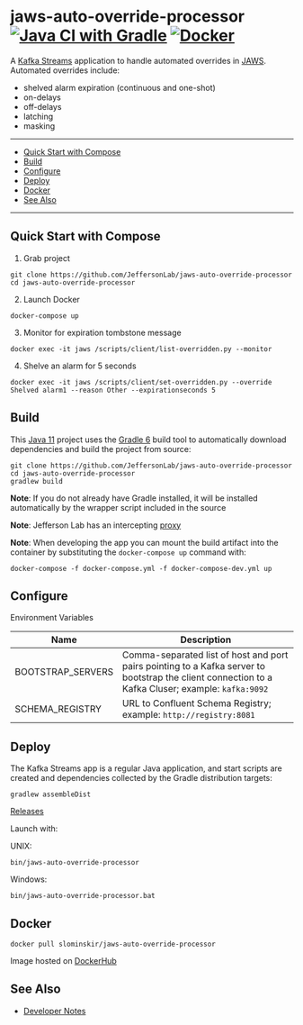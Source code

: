 # jaws-auto-override-processor [![Java CI with Gradle](https://github.com/JeffersonLab/jaws-auto-override-processor/workflows/Java%20CI%20with%20Gradle/badge.svg)](https://github.com/JeffersonLab/jaws-auto-override-processor/actions?query=workflow%3A%22Java+CI+with+Gradle%22) [![Docker](https://img.shields.io/docker/v/slominskir/jaws-auto-override-processor?sort=semver&label=DockerHub)](https://hub.docker.com/r/slominskir/jaws-auto-override-processor)
A [Kafka Streams](https://kafka.apache.org/documentation/streams/) application to handle automated overrides in [JAWS](https://github.com/JeffersonLab/jaws).  Automated overrides include:
- shelved alarm expiration (continuous and one-shot)
- on-delays
- off-delays
- latching 
- masking

---
 - [Quick Start with Compose](https://github.com/JeffersonLab/jaws-auto-override-processor#quick-start-with-compose)
 - [Build](https://github.com/JeffersonLab/jaws-auto-override-processor#build)
 - [Configure](https://github.com/JeffersonLab/jaws-auto-override-processor#configure)
 - [Deploy](https://github.com/JeffersonLab/jaws-auto-override-processor#deploy)
 - [Docker](https://github.com/JeffersonLab/jaws-auto-override-processor#docker)
 - [See Also](https://github.com/JeffersonLab/jaws-auto-override-processor#see-also)
 ---

## Quick Start with Compose 
1. Grab project
```
git clone https://github.com/JeffersonLab/jaws-auto-override-processor
cd jaws-auto-override-processor
```
2. Launch Docker
```
docker-compose up
```
3. Monitor for expiration tombstone message 
```
docker exec -it jaws /scripts/client/list-overridden.py --monitor 
```
4. Shelve an alarm for 5 seconds
```
docker exec -it jaws /scripts/client/set-overridden.py --override Shelved alarm1 --reason Other --expirationseconds 5
```
## Build
This [Java 11](https://adoptopenjdk.net/) project uses the [Gradle 6](https://gradle.org/) build tool to automatically download dependencies and build the project from source:

```
git clone https://github.com/JeffersonLab/jaws-auto-override-processor
cd jaws-auto-override-processor
gradlew build
```
**Note**: If you do not already have Gradle installed, it will be installed automatically by the wrapper script included in the source

**Note**: Jefferson Lab has an intercepting [proxy](https://gist.github.com/slominskir/92c25a033db93a90184a5994e71d0b78)

**Note**: When developing the app you can mount the build artifact into the container by substituting the `docker-compose up` command with:
```
docker-compose -f docker-compose.yml -f docker-compose-dev.yml up
```

## Configure
Environment Variables

| Name | Description |
|---|---|
| BOOTSTRAP_SERVERS | Comma-separated list of host and port pairs pointing to a Kafka server to bootstrap the client connection to a Kafka Cluser; example: `kafka:9092` |
| SCHEMA_REGISTRY | URL to Confluent Schema Registry; example: `http://registry:8081` |

## Deploy
The Kafka Streams app is a regular Java application, and start scripts are created and dependencies collected by the Gradle distribution targets:

```
gradlew assembleDist
```

[Releases](https://github.com/JeffersonLab/shelved-timer/releases)

Launch with:

UNIX:
```
bin/jaws-auto-override-processor
```
Windows:
```
bin/jaws-auto-override-processor.bat
```

## Docker
```
docker pull slominskir/jaws-auto-override-processor
```
Image hosted on [DockerHub](https://hub.docker.com/r/slominskir/jaws-auto-override-processor)

## See Also
   - [Developer Notes](https://github.com/JeffersonLab/shelved-timer/wiki/Developer-Notes)
